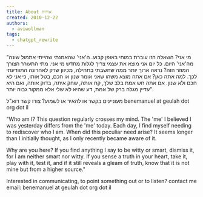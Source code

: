 ```yaml
---
title: About אודות
created: 2010-12-22
authors:
  - aviwollman
tags:
  - chatgpt_rewrite
---
```

"מי אני? השאלה הזו עוברת במוחי באופן קבוע. ה'אני' שהאמנתי שהייתי אתמול שונה מה'אני' היום. כל יום אני מוצא את עצמי צריך לגלות מחדש מי אני. מתי התעורר הצורך המוזר הזה? נראה ארוך יותר ממה שחשבתי בתחילה, מכיוון שרק לאחרונה התוודעתי לכך. למה אתה כאן? אם אתה מוצא משהו שאני אומר שנון או חכם, בטל אותו, כי אני לא חכם ולא שנון. אם אתה חש אמת בלב שלך, קח אותה, שחק איתה, בדוק אותה, ואם היא עדיין מגלה ברק של אמת, דע שהיא לא שלי אלא ממקור גבוה יותר".

מעוניינים בקשר או להאיר או לשמוע? צורו קשר דוא"ל benemanuel at geulah dot org dot il

"Who am I? This question regularly crosses my mind. The 'me' I believed I was yesterday differs from the 'me' today. Each day, I find myself needing to rediscover who I am. When did this peculiar need arise? It seems longer than I initially thought, as I only recently became aware of it.

Why are you here? If you find anything I say to be witty or smart, dismiss it, for I am neither smart nor witty. If you sense a truth in your heart, take it, play with it, test it, and if it still reveals a gleam of truth, know that it is not mine but from a higher source."

Interested in communicating, to point something out or to listen? contact me email: benemanuel at geulah dot org dot il
